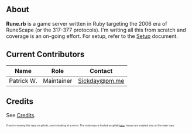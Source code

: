 ## About

**Rune.rb** is a game server written in Ruby targeting the 2006 era of RuneScape (or the 317-377 protocols). I'm writing all this from scratch and coverage is an on-going effort. For setup, refer to the [Setup](docs/Setup.md) document.

## Current Contributors

| Name | Role | Contact |
| ----------- | ---- | ------- |
| Patrick W. | Maintainer | Sickday@pm.me |

## Credits

See [Credits](docs/Credits.md).

<sub><sub><sub><sub>If you're viewing this repo on github, you're looking at a mirror. The main repo is hosted on gitlab [here](https://gitlab.com/sickday/rune.rb). Issues are enabled only on the main repo.


